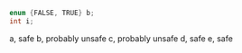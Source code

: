 ```c
enum {FALSE, TRUE} b;
int i;
```

a, safe
b, probably unsafe
c, probably unsafe
d, safe
e, safe
